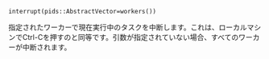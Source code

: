 ```
interrupt(pids::AbstractVector=workers())
```

指定されたワーカーで現在実行中のタスクを中断します。これは、ローカルマシンでCtrl-Cを押すのと同等です。引数が指定されていない場合、すべてのワーカーが中断されます。
